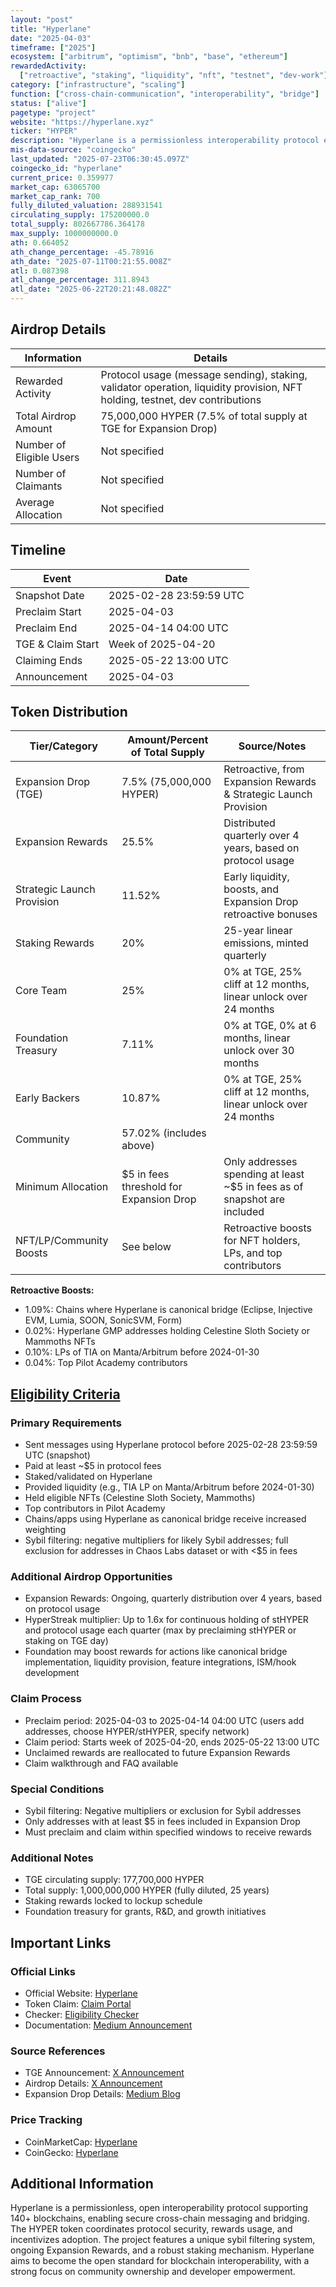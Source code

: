 ```yaml
---
layout: "post"
title: "Hyperlane"
date: "2025-04-03"
timeframe: ["2025"]
ecosystem: ["arbitrum", "optimism", "bnb", "base", "ethereum"]
rewardedActivity:
  ["retroactive", "staking", "liquidity", "nft", "testnet", "dev-work"]
category: ["infrastructure", "scaling"]
function: ["cross-chain-communication", "interoperability", "bridge"]
status: ["alive"]
pagetype: "project"
website: "https://hyperlane.xyz"
ticker: "HYPER"
description: "Hyperlane is a permissionless interoperability protocol enabling open, secure, and customizable cross-chain messaging and bridging across 140+ blockchains."
mis-data-source: "coingecko"
last_updated: "2025-07-23T06:30:45.097Z"
coingecko_id: "hyperlane"
current_price: 0.359977
market_cap: 63065700
market_cap_rank: 700
fully_diluted_valuation: 288931541
circulating_supply: 175200000.0
total_supply: 802667786.364178
max_supply: 1000000000.0
ath: 0.664052
ath_change_percentage: -45.78916
ath_date: "2025-07-11T00:21:55.008Z"
atl: 0.087398
atl_change_percentage: 311.8943
atl_date: "2025-06-22T20:21:48.082Z"
---
```


## Airdrop Details

| Information              | Details                                                                                                                      |
| ------------------------ | ---------------------------------------------------------------------------------------------------------------------------- |
| Rewarded Activity        | Protocol usage (message sending), staking, validator operation, liquidity provision, NFT holding, testnet, dev contributions |
| Total Airdrop Amount     | 75,000,000 HYPER (7.5% of total supply at TGE for Expansion Drop)                                                            |
| Number of Eligible Users | Not specified                                                                                                                |
| Number of Claimants      | Not specified                                                                                                                |
| Average Allocation       | Not specified                                                                                                                |

## Timeline

| Event             | Date                    |
| ----------------- | ----------------------- |
| Snapshot Date     | 2025-02-28 23:59:59 UTC |
| Preclaim Start    | 2025-04-03              |
| Preclaim End      | 2025-04-14 04:00 UTC    |
| TGE & Claim Start | Week of 2025-04-20      |
| Claiming Ends     | 2025-05-22 13:00 UTC    |
| Announcement      | 2025-04-03              |

## Token Distribution

| Tier/Category              | Amount/Percent of Total Supply          | Source/Notes                                                             |
| -------------------------- | --------------------------------------- | ------------------------------------------------------------------------ |
| Expansion Drop (TGE)       | 7.5% (75,000,000 HYPER)                 | Retroactive, from Expansion Rewards & Strategic Launch Provision         |
| Expansion Rewards          | 25.5%                                   | Distributed quarterly over 4 years, based on protocol usage              |
| Strategic Launch Provision | 11.52%                                  | Early liquidity, boosts, and Expansion Drop retroactive bonuses          |
| Staking Rewards            | 20%                                     | 25-year linear emissions, minted quarterly                               |
| Core Team                  | 25%                                     | 0% at TGE, 25% cliff at 12 months, linear unlock over 24 months          |
| Foundation Treasury        | 7.11%                                   | 0% at TGE, 0% at 6 months, linear unlock over 30 months                  |
| Early Backers              | 10.87%                                  | 0% at TGE, 25% cliff at 12 months, linear unlock over 24 months          |
| Community                  | 57.02% (includes above)                 |                                                                          |
| Minimum Allocation         | $5 in fees threshold for Expansion Drop | Only addresses spending at least ~$5 in fees as of snapshot are included |
| NFT/LP/Community Boosts    | See below                               | Retroactive boosts for NFT holders, LPs, and top contributors            |

**Retroactive Boosts:**

- 1.09%: Chains where Hyperlane is canonical bridge (Eclipse, Injective EVM, Lumia, SOON, SonicSVM, Form)
- 0.02%: Hyperlane GMP addresses holding Celestine Sloth Society or Mammoths NFTs
- 0.10%: LPs of TIA on Manta/Arbitrum before 2024-01-30
- 0.04%: Top Pilot Academy contributors

## [Eligibility Criteria](http://medium.com/@hyperlane_fdn/introducing-hyper-f3846883f1f5)

### Primary Requirements

- Sent messages using Hyperlane protocol before 2025-02-28 23:59:59 UTC (snapshot)
- Paid at least ~$5 in protocol fees
- Staked/validated on Hyperlane
- Provided liquidity (e.g., TIA LP on Manta/Arbitrum before 2024-01-30)
- Held eligible NFTs (Celestine Sloth Society, Mammoths)
- Top contributors in Pilot Academy
- Chains/apps using Hyperlane as canonical bridge receive increased weighting
- Sybil filtering: negative multipliers for likely Sybil addresses; full exclusion for addresses in Chaos Labs dataset or with <$5 in fees

### Additional Airdrop Opportunities

- Expansion Rewards: Ongoing, quarterly distribution over 4 years, based on protocol usage
- HyperStreak multiplier: Up to 1.6x for continuous holding of stHYPER and protocol usage each quarter (max by preclaiming stHYPER or staking on TGE day)
- Foundation may boost rewards for actions like canonical bridge implementation, liquidity provision, feature integrations, ISM/hook development

### Claim Process

- Preclaim period: 2025-04-03 to 2025-04-14 04:00 UTC (users add addresses, choose HYPER/stHYPER, specify network)
- Claim period: Starts week of 2025-04-20, ends 2025-05-22 13:00 UTC
- Unclaimed rewards are reallocated to future Expansion Rewards
- Claim walkthrough and FAQ available

### Special Conditions

- Sybil filtering: Negative multipliers or exclusion for Sybil addresses
- Only addresses with at least $5 in fees included in Expansion Drop
- Must preclaim and claim within specified windows to receive rewards

### Additional Notes

- TGE circulating supply: 177,700,000 HYPER
- Total supply: 1,000,000,000 HYPER (fully diluted, 25 years)
- Staking rewards locked to lockup schedule
- Foundation treasury for grants, R&D, and growth initiatives

## Important Links

### Official Links

- Official Website: [Hyperlane](https://hyperlane.xyz)
- Token Claim: [Claim Portal](http://claim.hyperlane.foundation)
- Checker: [Eligibility Checker](https://hyper.xyz/checker)
- Documentation: [Medium Announcement](http://medium.com/@hyperlane_fdn/introducing-hyper-f3846883f1f5)

### Source References

- TGE Announcement: [X Announcement](https://x.com/hyperlane_fdn/status/1907796297442275549)
- Airdrop Details: [X Announcement](https://x.com/hyperlane/status/1907796961257992465)
- Expansion Drop Details: [Medium Blog](http://medium.com/@hyperlane_fdn/introducing-hyper-f3846883f1f5)

### Price Tracking

- CoinMarketCap: [Hyperlane](https://coinmarketcap.com/currencies/hyperlane/)
- CoinGecko: [Hyperlane](https://www.coingecko.com/en/coins/hyperlane)

## Additional Information

Hyperlane is a permissionless, open interoperability protocol supporting 140+ blockchains, enabling secure cross-chain messaging and bridging. The HYPER token coordinates protocol security, rewards usage, and incentivizes adoption. The project features a unique sybil filtering system, ongoing Expansion Rewards, and a robust staking mechanism. Hyperlane aims to become the open standard for blockchain interoperability, with a strong focus on community ownership and developer empowerment.